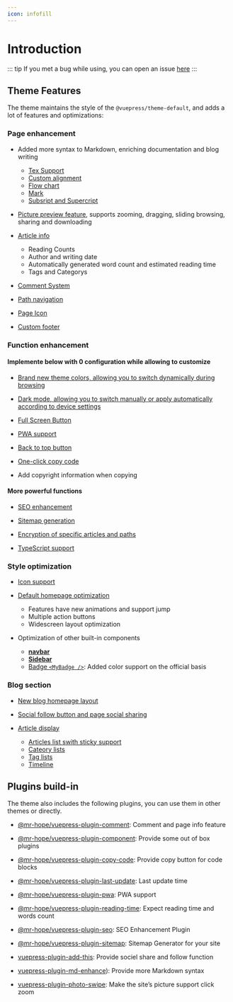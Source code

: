```yaml
---
icon: infofill
---
```


# Introduction

::: tip
If you met a bug while using, you can open an issue [here](https://github.com/Mister-Hope/vuepress-theme-hope/issues)
:::

## Theme Features

The theme maintains the style of the `@vuepress/theme-default`, and adds a lot of features and optimizations:

### Page enhancement

- Added more syntax to Markdown, enriching documentation and blog writing

  - [Tex Support](feature/markdown/tex.md)
  - [Custom alignment](feature/markdown/align.md)
  - [Flow chart](feature/markdown/flowchart.md)
  - [Mark](feature/markdown/mark.md)
  - [Subsript and Supercript](feature/markdown/sup-sub.md)

- [Picture preview feature](layout/page.md#picture-preview), supports zooming, dragging, sliding browsing, sharing and downloading

- [Article info](layout/page.md#page-info-display)

  - Reading Counts
  - Author and writing date
  - Automatically generated word count and estimated reading time
  - Tags and Categorys

- [Comment System](feature/comment.md)

- [Path navigation](layout/page.md#breadcrumb)

- [Page Icon](layout/page.md#icon-support)

- [Custom footer](layout/page.md#footer-support)

### Function enhancement

#### Implemente below with 0 configuration while allowing to customize

- [Brand new theme colors, allowing you to switch dynamically during browsing](feature/theme.md#theme-color)

- [Dark mode, allowing you to switch manually or apply automatically according to device settings](feature/theme.md#darkmode)

- [Full Screen Button](feature/theme.md#fullscreen-button)

- [PWA support](../config/plugin/pwa.md)

- [Back to top button](feature/component.md#back-to-top-button-backtotop)

- [One-click copy code][copy-code]

- Add copyright information when copying

#### More powerful functions

- [SEO enhancement](feature/seoAndSitemap.md#SEO)

- [Sitemap generation](feature/seoAndSitemap.md#Sitemap)

- [Encryption of specific articles and paths](feature/encrypt.md)

- [TypeScript support](feature/typescript.md)

### Style optimization

- [Icon support](feature/readme.md)

- [Default homepage optimization](layout/home.md)

  - Features have new animations and support jump
  - Multiple action buttons
  - Widescreen layout optimization

- Optimization of other built-in components

  - [**navbar**](layout/navbar.md)
  - [**Sidebar**](layout/sidebar.md)
  - [Badge `<MyBadge />`](feature/component.md#badge-mybadge): Added color support on the official basis

### Blog section

- [New blog homepage layout](layout/blog.md)

- [Social follow button and page social sharing][add-this]

- [Article display](feature/blog.md)

  - [Articles list swith sticky support](feature/blog.md#article)
  - [Cateory lists](feature/blog.md#category)
  - [Tag lists](feature/blog.md#tags)
  - [Timeline](feature/blog.md#timeline)

## Plugins build-in

The theme also includes the following plugins, you can use them in other themes or directly.

- [@mr-hope/vuepress-plugin-comment][comment]: Comment and page info feature

- [@mr-hope/vuepress-plugin-component](feature/component.md): Provide some out of box plugins

- [@mr-hope/vuepress-plugin-copy-code][copy-code]: Provide copy button for code blocks

- [@mr-hope/vuepress-plugin-last-update][last-update]: Last update time

- [@mr-hope/vuepress-plugin-pwa](../config/plugin/pwa.md): PWA support

- [@mr-hope/vuepress-plugin-reading-time][reading-time]: Expect reading time and words count

- [@mr-hope/vuepress-plugin-seo][seo]: SEO Enhancement Plugin

- [@mr-hope/vuepress-plugin-sitemap][sitemap]: Sitemap Generator for your site

- [vuepress-plugin-add-this][add-this]: Provide sociel share and follow function

- [vuepress-plugin-md-enhance][md-enhance]): Provide more Markdown syntax

- [vuepress-plugin-photo-swipe][photo-swipe]: Make the site’s picture support click zoom

[add-this]: https://vuepress-add-this.mrhope.site
[comment]: https://vuepress-comment.mrhope.site
[copy-code]: https://vuepress-copy-code.mrhope.site
[last-update]: https://vuepress-last-update.mrhope.site
[md-enhance]: https://vuepress-md-enhance.mrhope.site
[photo-swipe]: https://vuepress-photo-swipe.mrhope.site
[reading-time]: https://vuepress-reading-time.mrhope.site
[seo]: https://vuepress-seo.mrhope.site
[sitemap]: https://vuepress-sitemap.mrhope.site
